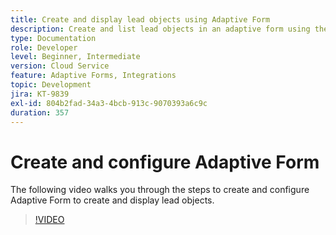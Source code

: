```yaml
---
title: Create and display lead objects using Adaptive Form
description: Create and list lead objects in an adaptive form using the dynamics integration.
type: Documentation
role: Developer
level: Beginner, Intermediate
version: Cloud Service
feature: Adaptive Forms, Integrations
topic: Development
jira: KT-9839
exl-id: 804b2fad-34a3-4bcb-913c-9070393a6c9c
duration: 357
---
```

# Create and configure Adaptive Form 


The following video walks you through the steps to create and configure Adaptive Form to create and display lead objects.

>[!VIDEO](https://video.tv.adobe.com/v/340791?quality=12&learn=on)
